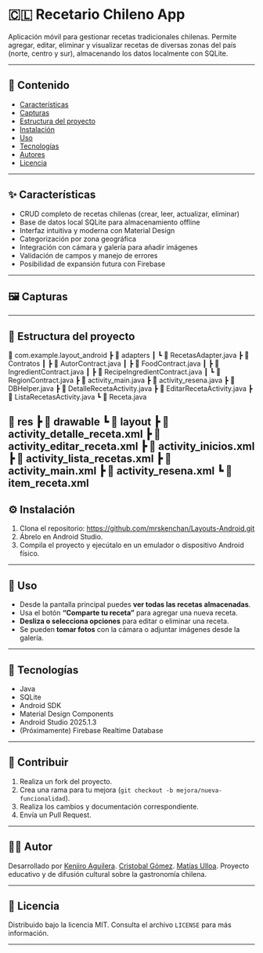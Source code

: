 # 🇨🇱 Recetario Chileno App

Aplicación móvil para gestionar recetas tradicionales chilenas. Permite agregar, editar, eliminar y visualizar recetas de diversas zonas del país (norte, centro y sur), almacenando los datos localmente con SQLite.  

---

## 📑 Contenido
- [Características](#características)
- [Capturas](#capturas)
- [Estructura del proyecto](#estructura-del-proyecto)
- [Instalación](#instalación)
- [Uso](#uso)
- [Tecnologías](#tecnologías)
- [Autores](#autores)
- [Licencia](#licencia)

---

## ✨ Características
- CRUD completo de recetas chilenas (crear, leer, actualizar, eliminar)
- Base de datos local SQLite para almacenamiento offline
- Interfaz intuitiva y moderna con Material Design
- Categorización por zona geográfica
- Integración con cámara y galería para añadir imágenes
- Validación de campos y manejo de errores
- Posibilidad de expansión futura con Firebase

---

## 🖼️ Capturas


---

## 🧩 Estructura del proyecto
📁 com.example.layout_android
┣ 📁 adapters
┃ ┗ 📄 RecetasAdapter.java
┣ 📁 Contratos
┃ ┣ 📄 AutorContract.java
┃ ┣ 📄 FoodContract.java
┃ ┣ 📄 IngredientContract.java
┃ ┣ 📄 RecipeIngredientContract.java
┃ ┗ 📄 RegionContract.java
┣ 📄 activity_main.java
┣ 📄 activity_resena.java
┣ 📄 DBHelper.java
┣ 📄 DetalleRecetaActivity.java
┣ 📄 EditarRecetaActivity.java
┣ 📄 ListaRecetasActivity.java
┗ 📄 Receta.java

📁 res
┣ 📁 drawable
┗ 📁 layout
┣ 📄 activity_detalle_receta.xml
┣ 📄 activity_editar_receta.xml
┣ 📄 activity_inicios.xml
┣ 📄 activity_lista_recetas.xml
┣ 📄 activity_main.xml
┣ 📄 activity_resena.xml
┗ 📄 item_receta.xml
---

## ⚙️ Instalación
1. Clona el repositorio:  https://github.com/mrskenchan/Layouts-Android.git
2. Ábrelo en Android Studio.  
3. Compila el proyecto y ejecútalo en un emulador o dispositivo Android físico.  

---

## 🚀 Uso
- Desde la pantalla principal puedes **ver todas las recetas almacenadas**.  
- Usa el botón **“Comparte tu receta”** para agregar una nueva receta.  
- **Desliza o selecciona opciones** para editar o eliminar una receta.  
- Se pueden **tomar fotos** con la cámara o adjuntar imágenes desde la galería.  

---

## 🧰 Tecnologías
- Java  
- SQLite  
- Android SDK  
- Material Design Components  
- Android Studio 2025.1.3  
- (Próximamente) Firebase Realtime Database  

---

## 🤝 Contribuir
1. Realiza un fork del proyecto.  
2. Crea una rama para tu mejora (`git checkout -b mejora/nueva-funcionalidad`).  
3. Realiza los cambios y documentación correspondiente.  
4. Envía un Pull Request.  

---

## 👨‍💻 Autor
Desarrollado por 
[Kenjiro Aguilera](https://github.com/mrskenchan).
[Cristobal Gómez](https://github.com/cristobalGomez189).
[Matías Ulloa](https://github.com/Hankk21).
Proyecto educativo y de difusión cultural sobre la gastronomía chilena.

---

## 🧾 Licencia
Distribuido bajo la licencia MIT. Consulta el archivo `LICENSE` para más información.  

---

